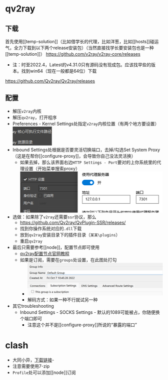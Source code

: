 # qv2ray
## 下载
首先使用[[temp-solution]]（比如借学长的代理，比如洋葱，比如[[hosts]]碰运气，全力下载到以下两个release安装包）（当然直接找学长要安装包也是一种[[temp-solution]]）
https://github.com/v2ray/v2ray-core/releases
- 注：时至2022.4，Latest的v4.31.0只有源码没有现成包。应该找早些的版本。找到win64（现在一般都是64位）下载

https://github.com/Qv2ray/Qv2ray/releases
## 配置
- 解压`v2ray`内核
- 解压`qv2ray`，打开程序
- Preferences - Kernel Settings处指定`v2ray`内核位置（有两个地方要设置）![](v2ray-core.png)
- Inbound Settings处根据是否要灵活切换端口，去掉/勾选Set System Proxy（这是在帮你[[configure-proxy]]，会导致你自己没法灵活换）
  - 如果去掉，那么该界面右边`HTTP Settings - Port`要对的上你系统里的代理设置（开始菜单搜索proxy）![](proxy-port.png)
- 选做：如果除了`v2ray`还需要`ssr`协议，那么
  - https://github.com/Qv2ray/QvPlugin-SSR/releases/
  - 找到你操作系统对应的`.dll`下载
  - 放到`qv2ray`安装目录下的插件目录（`某某\plugins`）
  - 重启`qv2ray`
- 最后只需要参考[[node]]，配置节点即可使用
  - [qv2ray配置节点官网教程](https://qv2ray.net/lang/zh/getting-started/step3.html)
  - 如果是订阅，需要在`groups`处设置，在此图处打勾
    - ![](qv2ray-subscription.png)
    - 解码方式：如果一种不行就试另一种
- 其它troubleshooting
  - Inbound Settings - SOCKS Settings - 默认的1089可能被占，你随便换个端口即可
    - 注意这个并不是[[configure-proxy]]所说的“暴露的端口”
# clash
- 大同小异，[下载链接](https://github.com/Fndroid/clash_for_windows_pkg/releases)-
- 注意需要使用7-zip
- `Profile`处可以添加[[node]]订阅